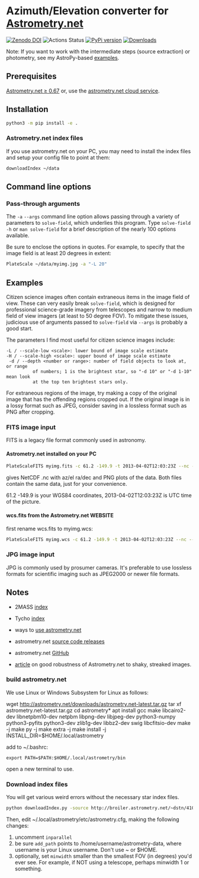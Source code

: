 
# Azimuth/Elevation converter for [Astrometry.net](https://github.com/dstndstn/astrometry.net)

[![Zenodo DOI](https://zenodo.org/badge/19366614.svg)](https://zenodo.org/badge/latestdoi/19366614)
![Actions Status](https://github.com/scivision/astrometry_azel/workflows/ci/badge.svg)
[![PyPi version](https://img.shields.io/pypi/pyversions/astrometry-azel.svg)](https://pypi.python.org/pypi/astrometry-azel)
[![Downloads](http://pepy.tech/badge/astrometry-azel)](http://pepy.tech/project/astrometry-azel)

Note: If you want to work with the intermediate steps (source extraction) or photometry, see my AstroPy-based
[examples](https://github.com/scivision/starscale).

## Prerequisites

[Astrometry.net &ge; 0.67](https://scivision.dev/astrometry-install-usage)
or, use the
[astrometry.net cloud service](http://nova.astrometry.net/upload).

## Installation

```sh
python3 -m pip install -e .
```

### Astrometry.net index files

If you use astrometry.net on your PC, you may need to install the index
files and setup your config file to point at them:

```sh
downloadIndex ~/data
```

## Command line options

### Pass-through arguments

The `-a` `--args` command line option allows passing through a variety of parameters to `solve-field`, which underlies this program.
Type `solve-field -h` or `man solve-field` for a brief description of the nearly 100 options available.

Be sure to enclose the options in quotes.
For example, to specify that the image field is at least 20 degrees in extent:

```sh
PlateScale ~/data/myimg.jpg -a "-L 20"
```

## Examples

Citizen science images often contain extraneous items in the image field of view.
These can very easily break `solve-field`, which is designed for professional science-grade imagery from telescopes and narrow to medium field of view imagers (at least to 50 degree FOV).
To mitigate these issues, judicious use of arguments passed to `solve-field` via `--args` is probably a good start.

The parameters I find most useful for citizen science images include:

```
-L / --scale-low <scale>: lower bound of image scale estimate
-H / --scale-high <scale>: upper bound of image scale estimate
 -d / --depth <number or range>: number of field objects to look at, or range
          of numbers; 1 is the brightest star, so "-d 10" or "-d 1-10" mean look
          at the top ten brightest stars only.
```

For extraneous regions of the image, try making a copy of the original image that has the offending regions cropped out.
If the original image is in a lossy format such as JPEG, consider saving in a lossless format such as PNG after cropping.

### FITS image input

FITS is a legacy file format commonly used in astronomy.

#### Astrometry.net installed on your PC

```sh
PlateScaleFITS myimg.fits -c 61.2 -149.9 -t 2013-04-02T12:03:23Z --nc --png
```

gives NetCDF .nc with az/el ra/dec and PNG plots of the data.
Both files contain the same data, just for your convenience.

61.2 -149.9 is your WGS84 coordinates, 2013-04-02T12:03:23Z is UTC time of the picture.

#### wcs.fits from the Astrometry.net WEBSITE

first rename wcs.fits to myimg.wcs:

```sh
PlateScaleFITS myimg.wcs -c 61.2 -149.9 -t 2013-04-02T12:03:23Z --nc --png
```

### JPG image input

JPG is commonly used by prosumer cameras.
It's preferable to use lossless formats for scientific imaging such as JPEG2000 or newer file formats.

## Notes

* 2MASS [index](http://broiler.astrometry.net/~dstn/4200/)
* Tycho [index](http://broiler.astrometry.net/~dstn/4100/)

* ways to [use astrometry.net](http://astrometry.net/use.html)
* astrometry.net [source code releases](http://astrometry.net/downloads/)
* astrometry.net [GitHub](https://github.com/dstndstn/astrometry.net)

* [article](https://www.dsi.uni-stuttgart.de/institut/mitarbeiter/schindler/Schindler_et_al._2016.pdf) on good robustness of Astrometry.net to shaky, streaked images.

### build astrometry.net

We use Linux or Windows Subsystem for Linux as follows:

wget http://astrometry.net/downloads/astrometry.net-latest.tar.gz
tar xf astrometry.net-latest.tar.gz
cd astrometry*
apt install gcc make libcairo2-dev libnetpbm10-dev netpbm libpng-dev libjpeg-dev python3-numpy python3-pyfits python3-dev zlib1g-dev libbz2-dev swig libcfitsio-dev
make -j
make py -j
make extra -j
make install -j INSTALL_DIR=$HOME/.local/astrometry

add to ~/.bashrc:
```
export PATH=$PATH:$HOME/.local/astrometry/bin
```
open a new terminal to use.

### Download index files
You will get various weird errors without the necessary star index files.

```sh
python downloadIndex.py -source http://broiler.astrometry.net/~dstn/4100/ -i 8 20
```

Then, edit ~/.local/astrometry/etc/astrometry.cfg, making the following changes:

1. uncomment `inparallel`
2. be sure `add_path` points to /home/username/astrometry-data, where username is your Linux username. Don't use ~ or $HOME.
3. optionally, set `minwidth` smaller than the smallest FOV (in degrees) you'd ever see. For example, if NOT using a telescope, perhaps minwidth 1 or something.
